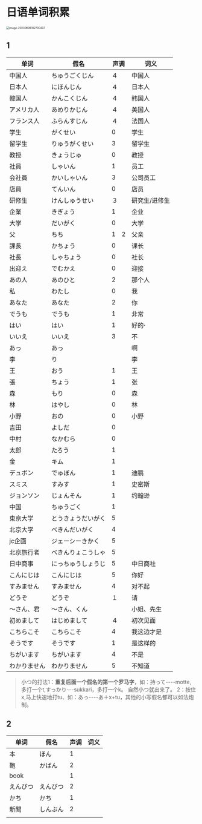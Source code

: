 # 日语单词积累

<img src="/Users/linqixing/Library/Application Support/typora-user-images/image-20230606192700407.png" alt="image-20230606192700407" style="zoom:50%;" />

## 1

| 单词         | 假名               | 声调 | 词义          |
| ------------ | ------------------ | ---- | ------------- |
| 中国人       | ちゅうごくじん     | ４   | 中国人        |
| 日本人       | にほんじん         | ４   | 日本人        |
| 韓国人       | かんこくじん       | ４   | 韩国人        |
| アメリカ人   | あめりかじん       | ４   | 美国人        |
| フランス人   | ふらんすじん       | ４   | 法国人        |
| 学生         | がくせい           | 0    | 学生          |
| 留学生       | りゅうがくせい     | 3    | 留学生        |
| 教授         | きょうじゅ         | 0    | 教授          |
| 社員         | しゃいん           | 1    | 员工          |
| 会社員       | かいしゃいん       | 3    | 公司员工      |
| 店員         | てんいん           | 0    | 店员          |
| 研修生       | けんしゅうせい     | ３   | 研究生/进修生 |
| 企業         | きぎょう           | 1    | 企业          |
| 大学         | だいがく           | 0    | 大学          |
| 父           | ちち               | 1　2 | 父亲          |
| 課長         | かちょう           | 0    | 课长          |
| 社長         | しゃちょう         | 0    | 社长          |
| 出迎え       | でむかえ           | 0    | 迎接          |
| あの人       | あのひと           | 2    | 那个人        |
| 私           | わたし             | 0    | 我            |
| あなた       | あなた             | 2    | 你            |
| でうも       | でうも             | 1    | 非常          |
| はい         | はい               | 1    | 好的·         |
| いいえ       | いいえ             | 3    | 不            |
| あっ         | あっ               |      | 啊            |
| 李           | り                 |      | 李            |
| 王           | おう               | 1    | 王            |
| 張           | ちょう             | 1    | 张            |
| 森           | もり               | 0    | 森            |
| 林           | はやし             | 0    | 林            |
| 小野         | おの               | 0    | 小野          |
| 吉田         | よしだ             | 0    |               |
| 中村         | なかむら           | 0    |               |
| 太郎         | たろう             | 1    |               |
| 金           | キム               | 1    |               |
| デュボン     | でゅぼん           | 1    | 迪鹏          |
| スミス       | すみす             | 1    | 史密斯        |
| ジョンソン   | じょんそん         | 1    | 约翰逊        |
| 中国         | ちゅうごく         | 1    |               |
| 東京大学     | とうきょうだいがく | 5    |               |
| 北京大学     | べきんだいがく     | 4    |               |
| jc企画       | ジェーシーきかく   | 5    |               |
| 北京旅行者   | べきんりょこうしゃ | 5    |               |
| 日中商事     | にっちゅうしょうじ | 5    | 中日商社      |
| こんにじは   | こんにじは         | 5    | 你好          |
| すみません   | すみません         | 4    | 对不起        |
| どうぞ       | どうぞ             | １   | 请            |
| 〜さん、君   | 〜さん、くん       |      | 小姐、先生    |
| 初めまして   | はじめまして       | ４   | 初次见面      |
| こちらこそ   | こちらこそ         | 4    | 我这边才是    |
| そうです     | そうです           | 1    | 是这样的      |
| ちがいます   | ちがいます         | 4    | 不是          |
| わかりません | わかりません       | 5    | 不知道        |

> 小つ的打法1：**重复后面一个假名的第一个罗马字**，如：持って----motte,多打一个t,すっかり---sukkari，多打一个k。 自然小つ就出来了。 2：按住x,马上快速地打tu、如：あっ----あ＋x+tu，其他的小写假名都可以如法炮制。





## 2

| 单词     | 假名     | 声调 | 词义 |
| -------- | -------- | ---- | ---- |
| 本       | ほん     | 1    |      |
| 鞄       | かばん   | 2    |      |
| book     |          | 1    |      |
| えんびつ | えんびつ | 2    |      |
| かち     | かち     | 1    |      |
| 新聞     | しんぶん | 2    |      |
|          |          |      |      |



